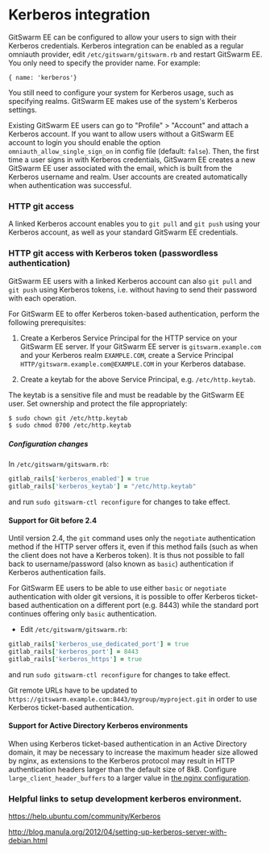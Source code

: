 # Kerberos integration

GitSwarm EE can be configured to allow your users to sign with their
Kerberos credentials. Kerberos integration can be enabled as a regular
omniauth provider, edit `/etc/gitswarm/gitswarm.rb` and restart GitSwarm
EE. You only need to specify the provider name. For example:

```
{ name: 'kerberos'}
```

You still need to configure your system for Kerberos usage, such as
specifying realms. GitSwarm EE makes use of the system's Kerberos settings.

Existing GitSwarm EE users can go to "Profile" \> "Account" and attach a
Kerberos account. If you want to allow users without a GitSwarm EE account
to login you should enable the option `omniauth_allow_single_sign_on` in
config file (default: `false`). Then, the first time a user signs in with
Kerberos credentials, GitSwarm EE creates a new GitSwarm EE user associated
with the email, which is built from the Kerberos username and realm. User
accounts are created automatically when authentication was successful.

### HTTP git access

A linked Kerberos account enables you to `git pull` and `git push` using
your Kerberos account, as well as your standard GitSwarm EE credentials.

### HTTP git access with Kerberos token (passwordless authentication)

GitSwarm EE users with a linked Kerberos account can also `git pull` and
`git push` using Kerberos tokens, i.e. without having to send their
password with each operation.

For GitSwarm EE to offer Kerberos token-based authentication, perform the
following prerequisites:

1.  Create a Kerberos Service Principal for the HTTP service on your
    GitSwarm EE server. If your GitSwarm EE server is
    `gitswarm.example.com` and your Kerberos realm `EXAMPLE.COM`, create a
    Service Principal
    `HTTP/gitswarm.example.com@EXAMPLE.COM` in your Kerberos database.

1.  Create a keytab for the above Service Principal, e.g.
    `/etc/http.keytab`.

The keytab is a sensitive file and must be readable by the GitSwarm EE
user. Set ownership and protect the file appropriately:

```bash
$ sudo chown git /etc/http.keytab
$ sudo chmod 0700 /etc/http.keytab
```

##### Configuration changes

In `/etc/gitswarm/gitswarm.rb`:

```ruby
gitlab_rails['kerberos_enabled'] = true
gitlab_rails['kerberos_keytab'] = "/etc/http.keytab"
```

and run `sudo gitswarm-ctl reconfigure` for changes to take effect.

#### Support for Git before 2.4

Until version 2.4, the `git` command uses only the `negotiate`
authentication method if the HTTP server offers it, even if this method
fails (such as when the client does not have a Kerberos token).  It is thus
not possible to fall back to username/password (also known as `basic`)
authentication if Kerberos authentication fails.

For GitSwarm EE users to be able to use either `basic` or `negotiate`
authentication with older git versions, it is possible to offer Kerberos
ticket-based authentication on a different port (e.g. 8443) while the
standard port continues offering only `basic` authentication.


* Edit `/etc/gitswarm/gitswarm.rb`:

```ruby
gitlab_rails['kerberos_use_dedicated_port'] = true
gitlab_rails['kerberos_port'] = 8443
gitlab_rails['kerberos_https'] = true
```

and run `sudo gitswarm-ctl reconfigure` for changes to take effect.

Git remote URLs have to be updated to
`https://gitswarm.example.com:8443/mygroup/myproject.git` in order to use
Kerberos ticket-based authentication.

#### Support for Active Directory Kerberos environments

When using Kerberos ticket-based authentication in an Active Directory
domain, it may be necessary to increase the maximum header size allowed by
nginx, as extensions to the Kerberos protocol may result in HTTP
authentication headers larger than the default size of 8kB. Configure
`large_client_header_buffers` to a larger value in [the nginx
configuration](http://nginx.org/en/docs/http/ngx_http_core_module.html#large_client_header_buffers).

### Helpful links to setup development kerberos environment.

https://help.ubuntu.com/community/Kerberos

http://blog.manula.org/2012/04/setting-up-kerberos-server-with-debian.html
